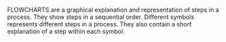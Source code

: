 FLOWCHARTS are a graphical explanation and representation of steps in a process. They show steps in a sequential order. Different symbols represents different steps in a process. They also contain a short explanation of a step within each symbol.
